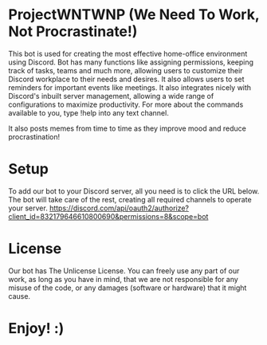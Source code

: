# ProjectWNTWNP (We Need To Work, Not Procrastinate!)


This bot is used for creating the most effective home-office environment using Discord. Bot has many functions like assigning permissions, keeping track of tasks, teams and much more, allowing users to customize their Discord workplace to their needs and desires. It also allows users to set reminders for important events like meetings. It also integrates nicely with Discord's inbuilt server management, allowing a wide range of configurations to maximize productivity. For more about the commands available to you, type !help into any text channel.

It also posts memes from time to time as they improve mood and reduce procrastination!

# Setup

To add our bot to your Discord server, all you need is to click the URL below. The bot will take care of the rest, creating all required channels to operate your server.
https://discord.com/api/oauth2/authorize?client_id=832179646610800690&permissions=8&scope=bot


# License

Our bot has The Unlicense License. You can freely use any part of our work, as long as you have in mind, that we are not responsible for any misuse of the code, or any damages (software or hardware) that it might cause.

# Enjoy! :)
